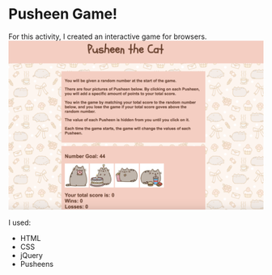 # Pusheen Game! 

For this activity, I created an interactive game for browsers. 
![alt text](https://github.com/julietshen/pusheen-game/blob/master/assets/images/Screen%20Shot%202017-08-09%20at%208.54.01%20PM.png "Screenshot1")



I used:
* HTML
* CSS
* jQuery
* Pusheens
